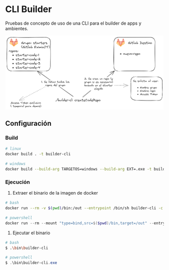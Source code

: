 # CLI Builder

Pruebas de concepto de uso de una CLI para el builder de apps y ambientes.

![builder](doc/builder-cli.png)

## Configuración

### Build

```bash
# linux
docker build . -t builder-cli
```

```bash
# windows
docker build --build-arg TARGETOS=windows --build-arg EXT=.exe -t builder-cli-win .
```

### Ejecución

1. Extraer el binario de la imagen de docker

```bash
# bash
docker run --rm -v $(pwd)/bin:/out --entrypoint /bin/sh builder-cli -c "cp /root/builder-cli /out/"
```

```powershell
# powershell
docker run --rm --mount "type=bind,src=$($pwd)/bin,target=/out" --entrypoint /bin/sh builder-cli -c "cp /root/builder-cli.exe /out/"
```

1. Ejecutar el binario

```bash
# bash
$ .\bin\builder-cli
```

```powershell
# powershell
$ .\bin\builder-cli.exe
```
